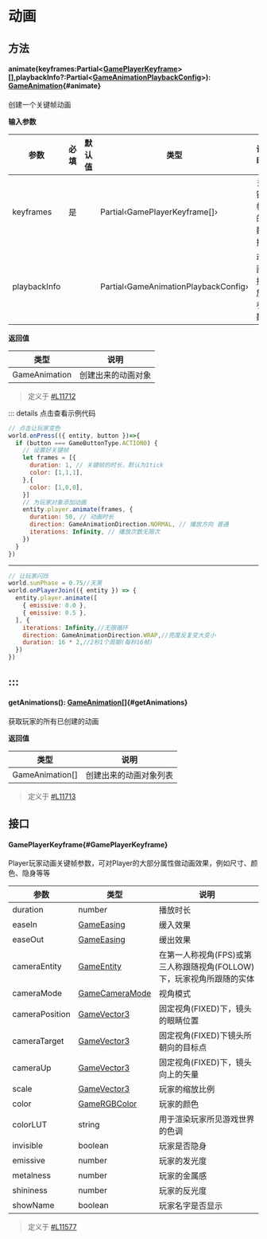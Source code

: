 <script setup>
import '/style.css'
</script>
# 动画
## 方法

#### <font id="API" />animate(<font id="Type">keyframes:Partial<[GamePlayerKeyframe](./animate#GamePlayerKeyframe)>[],playbackInfo?:Partial<[GameAnimationPlaybackConfig](/GameWorld/animate#GameAnimationPlaybackConfig)></font>)<font id="Type">: [GameAnimation](https://www.yuque.com/box3lab/api/crd9b8smvgh8s0ek)</font>{#animate}
创建一个关键帧动画

**输入参数**

| **参数** | **必填** | **默认值** | **类型** | **说明** |
| --- | --- | --- | --- | --- |
| keyframes | 是 | | Partial‹GamePlayerKeyframe[]› | 关键帧的数据 |
| playbackInfo | | | Partial‹GameAnimationPlaybackConfig› | 动画播放参数 |

**返回值**

| **类型** | **说明** |
| --- | --- |
| GameAnimation | 创建出来的动画对象 |


> 定义于 [#L11712](https://github.com/box3lab/arena_dts/blob/main/GameAPI.d.ts#L11712)

::: details 点击查看示例代码
```javascript
// 点击让玩家变色
world.onPress(({ entity, button })=>{
  if (button === GameButtonType.ACTION0) {
    // 设置好关键帧
    let frames = [{
      duration: 1, // 关键帧的时长，默认为1tick
      color: [1,1,1],
    },{
      color: [1,0,0],
    }]
    // 为玩家对象添加动画
    entity.player.animate(frames, {
      duration: 50, // 动画时长
      direction: GameAnimationDirection.NORMAL, // 播放方向 普通
      iterations: Infinity, // 播放次数无限次
    })
  }
})
```
---
```javascript
// 让玩家闪烁
world.sunPhase = 0.75//天黑
world.onPlayerJoin(({ entity }) => {
  entity.player.animate([
    { emissive: 0.0 },
    { emissive: 0.5 },
  ], {
    iterations: Infinity,//无限循环
    direction: GameAnimationDirection.WRAP,//亮度反复变大变小
    duration: 16 * 2,//2秒1个周期(每秒16帧)
  })
})
```
:::
---
#### <font id="API" />getAnimations()<font id="Type">: [GameAnimation](https://www.yuque.com/box3lab/api/crd9b8smvgh8s0ek)[]</font>{#getAnimations}
获取玩家的所有已创建的动画


**返回值**

| **类型** | **说明** |
| --- | --- |
| GameAnimation[] | 创建出来的动画对象列表 |


> 定义于 [#L11713](https://github.com/box3lab/arena_dts/blob/main/GameAPI.d.ts#L11713)



## 接口

#### <font id="API" />GamePlayerKeyframe{#GamePlayerKeyframe}
Player玩家动画关键帧参数，可对Player的大部分属性做动画效果，例如尺寸、颜色、隐身等等

| **参数** | **类型** | **说明** |
| --- | --- | --- |
| duration | number | 播放时长 |
| easeIn | [GameEasing](/GameWorld/animate#GameEasing) | 缓入效果 |
| easeOut | [GameEasing](/GameWorld/animate#GameEasing) | 缓出效果 |
| cameraEntity | [GameEntity](/GameEntity/) | 在第一人称视角(FPS)或第三人称跟随视角(FOLLOW)下，玩家视角所跟随的实体 |
| cameraMode | [GameCameraMode](https://www.yuque.com/box3lab/api/zombb5wu40fet60k#TzBdh) | 视角模式 |
| cameraPosition | [GameVector3](https://www.yuque.com/box3lab/api/sug8utrs043aep5v) | 固定视角(FIXED)下，镜头的眼睛位置 |
| cameraTarget | [GameVector3](https://www.yuque.com/box3lab/api/sug8utrs043aep5v) | 固定视角(FIXED)下镜头所朝向的目标点 |
| cameraUp | [GameVector3](https://www.yuque.com/box3lab/api/sug8utrs043aep5v) | 固定视角(FIXED)下，镜头向上的矢量 |
| scale | [GameVector3](https://www.yuque.com/box3lab/api/sug8utrs043aep5v) | 玩家的缩放比例 |
| color | [GameRGBColor](https://www.yuque.com/box3lab/api/hahez5lgb10y38cz) | 玩家的颜色 |
| colorLUT | string | 用于渲染玩家所见游戏世界的色调 |
| invisible | boolean | 玩家是否隐身 |
| emissive | number | 玩家的发光度 |
| metalness | number | 玩家的金属感 |
| shininess | number | 玩家的反光度 |
| showName | boolean | 玩家名字是否显示 |


> 定义于 [#L11577](https://github.com/box3lab/arena_dts/blob/main/GameAPI.d.ts#L11577)

